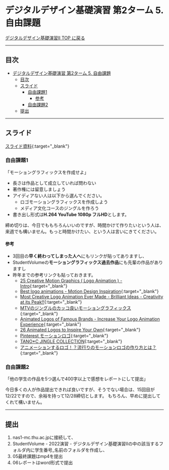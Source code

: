 # デジタルデザイン基礎演習 第2ターム 5. 自由課題

[デジタルデザイン基礎演習II TOP に戻る](./index.md)

---
## 目次

- [デジタルデザイン基礎演習 第2ターム 5. 自由課題](#デジタルデザイン基礎演習-第2ターム-5-自由課題)
  - [目次](#目次)
  - [スライド](#スライド)
    - [自由課題1](#自由課題1)
      - [参考](#参考)
    - [自由課題2](#自由課題2)
  - [提出](#提出)

---

## スライド

[スライド資料](./dd2_05slide.pdf){:target="_blank"}


### 自由課題1
「モーショングラフィックスを作成せよ」

- 長さは作品として成立していれば問わない
- 著作権には留意しましょう
- アイディアない人は以下から選んでください。
  - ロゴモーショングラフィックスを作成しよう
  - メディア文化コースのジングルを作ろう
- 書き出し形式は**H.264 YouTube 1080p フルHD**とします。

締め切りは、今日でももちろんいいのですが、時間かけて作りたいという人は、来週でも構いません。もっと時間かけたい、という人は言いにきてください。

#### 参考
- 3回目の**早く終わってしまった人へ**にもリンクが貼ってありますし、
- StudentVolumeの**モーショングラフィックス過去作品**にも先輩の作品がありますし
- 昨年までの参考リンクも貼っておきます。
  - [25 Creative Motion Graphics ( Logo Animation ) - Intro](https://www.youtube.com/watch?v=-2F8ZkJIMq8){:target="_blank"}
  - [Best logo animations - Motion Design Inspiration](https://www.youtube.com/watch?v=nUnkUoBKEfE){:target="_blank"}
  - [Most Creative Logo Animation Ever Made - Brilliant Ideas - Creativity at its Peak!!](https://www.youtube.com/watch?v=UXyxp5zxiVA){:target="_blank"}
  - [MTVのジングルのカッコ良いモーショングラフィックス](http://happyword.net/mtv_motiongraphics/){:target="_blank"}
  - [Animated Logos of Famous Brands - Increase Your Logo Animation Experience](https://www.youtube.com/watch?v=Jm_NYFGS-mQ){:target="_blank"}
  - [26 Animated Logos to Inspire Your Own](https://blog.hubspot.com/marketing/animated-logos){:target="_blank"}
  - [Pinterest モーションロゴ](https://www.pinterest.jp/entcoltd/%E3%83%A2%E3%83%BC%E3%82%B7%E3%83%A7%E3%83%B3%E3%83%AD%E3%82%B4/){:target="_blank"}
  - [TANO*C JINGLE COLLECTION](http://www.tanocblog.net/review/53/){:target="_blank"}
  - [アニメーションするロゴ！？流行りのモーションロゴの作り方とは？](https://logo-design-osaka.com/animation-logo/){:target="_blank"}

### 自由課題2
「他の学生の作品を5つ選んで400字以上で感想をレポートにして提出」

今日多くの人が作品提出できれば良いですが、そうでない場合は、15回目が12/22ですので、余裕を持って12/28締切とします。
もちろん、早めに提出してくれて構いません。



---
## 提出

1. nas1-mc.thu.ac.jpに接続して、
2. StudentVolume - 2022演習 - デジタルデザイン基礎演習IIの中の該当するフォルダ内に学生番号_名前のフォルダを作成し、
3. 05最終課題はmp4を提出
4. 06レポートはword形式で提出



